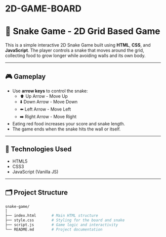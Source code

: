# 2D-GAME-BOARD
# 🐍 Snake Game - 2D Grid Based Game

This is a simple interactive 2D Snake Game built using **HTML**, **CSS**, and **JavaScript**. The player controls a snake that moves around the grid, collecting food to grow longer while avoiding walls and its own body.

---

## 🎮 Gameplay

- Use **arrow keys** to control the snake:
  - ⬆️ Up Arrow - Move Up
  - ⬇️ Down Arrow - Move Down
  - ⬅️ Left Arrow - Move Left
  - ➡️ Right Arrow - Move Right
- Eating red food increases your score and snake length.
- The game ends when the snake hits the wall or itself.

---

## 🧱 Technologies Used

- HTML5
- CSS3
- JavaScript (Vanilla JS)

---

## 🗂️ Project Structure

```bash
snake-game/
│
├── index.html       # Main HTML structure
├── style.css        # Styling for the board and snake
├── script.js        # Game logic and interactivity
└── README.md        # Project documentation
